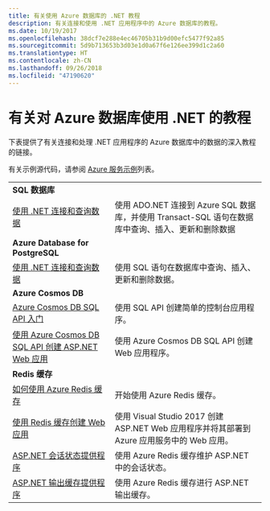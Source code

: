 ```yaml
---
title: 有关使用 Azure 数据库的 .NET 教程
description: 有关连接和使用 .NET 应用程序中的 Azure 数据库的教程。
ms.date: 10/19/2017
ms.openlocfilehash: 38dcf7e288e4ec46705b31b9d00efc5477f92a85
ms.sourcegitcommit: 5d9b713653b3d03e1d0a67f6e126ee399d1c2a60
ms.translationtype: HT
ms.contentlocale: zh-CN
ms.lasthandoff: 09/26/2018
ms.locfileid: "47190620"
---
```

# <a name="tutorials-for-using-net-with-azure-databases"></a>有关对 Azure 数据库使用 .NET 的教程

下表提供了有关连接和处理 .NET 应用程序的 Azure 数据库中的数据的深入教程的链接。

有关示例源代码，请参阅 [Azure 服务示例](https://azure.microsoft.com/resources/samples/?platform=dotnet)列表。

| | |
|---|---|
| **SQL 数据库** ||
| [使用 .NET 连接和查询数据][1] | 使用 ADO.NET 连接到 Azure SQL 数据库，并使用 Transact-SQL 语句在数据库中查询、插入、更新和删除数据 | 
| **Azure Database for PostgreSQL** ||
| [使用 .NET 连接和查询数据][2] | 使用 SQL 语句在数据库中查询、插入、更新和删除数据。 | 
| **Azure Cosmos DB** ||
| [Azure Cosmos DB SQL API 入门][4] | 使用 SQL API 创建简单的控制台应用程序。 | 
| [使用 Azure Cosmos DB SQL API 创建 ASP.NET Web 应用][3] | 使用 Azure Cosmos DB SQL API 创建 Web 应用程序。 | 
| **Redis 缓存** | |
| [如何使用 Azure Redis 缓存][6] | 开始使用 Azure Redis 缓存。 |
| [使用 Redis 缓存创建 Web 应用][5] | 使用 Visual Studio 2017 创建 ASP.NET Web 应用程序并将其部署到 Azure 应用服务中的 Web 应用。  | 
| [ASP.NET 会话状态提供程序][7] | 使用 Azure Redis 缓存维护 ASP.NET 中的会话状态。  | 
| [ASP.NET 输出缓存提供程序][8] | 使用 Azure Redis 缓存进行 ASP.NET 输出缓存。  | 
 

[1]: /azure/sql-database/sql-database-connect-query-dotnet
[2]: /azure/postgresql/connect-csharp
[3]: /azure/cosmos-db/sql-api-dotnet-application
[4]: /azure/cosmos-db/sql-api-get-started
[5]: /azure/redis-cache/cache-web-app-howto
[6]: /azure/redis-cache/cache-dotnet-how-to-use-azure-redis-cache
[7]: /azure/redis-cache/cache-aspnet-session-state-provider
[8]: /azure/redis-cache/cache-aspnet-output-cache-provider
